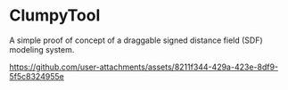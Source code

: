# ClumpyTool

A simple proof of concept of a draggable signed distance field (SDF) modeling system.



https://github.com/user-attachments/assets/8211f344-429a-423e-8df9-5f5c8324955e


